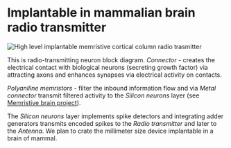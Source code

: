 # Implantable in mammalian brain radio transmitter

![High level implantable memristive cortical column radio trasmitter](HL_implantable_radio.png)

This is radio-transmitting neuron block diagram.
*Connector* - creates the electrical contact with biological neurons (secreting growth factor) via attracting axons and enhances synapses via electrical activity on contacts. 

*Polyaniline memristors* - filter the inbound information flow and via *Metal connector* transmit filtered activity to the *Silicon neurons* layer (see [Memristive brain project](https://github.com/research-team/memristive-brain)). 

The *Silicon neurons* layer implements spike detectors and integrating adder generators transmits encoded spikes to the *Radio transmitter* and later to the *Antenna*. We plan to crate the millimeter size device implantable in a brain of mammal.

